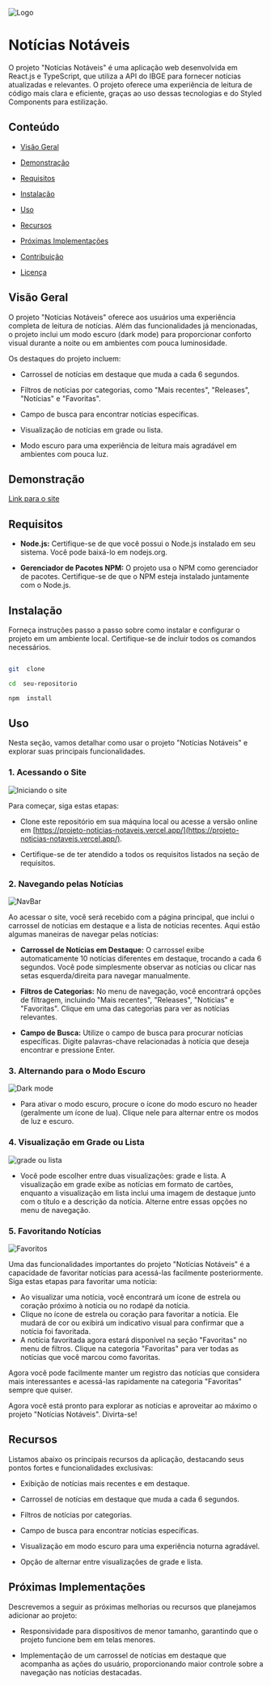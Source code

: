 ![Logo](https://i.imgur.com/p9G1k4A.png)

# Notícias Notáveis

O projeto "Notícias Notáveis" é uma aplicação web desenvolvida em React.js e TypeScript, que utiliza a API do IBGE para fornecer notícias atualizadas e relevantes. O projeto oferece uma experiência de leitura de código mais clara e eficiente, graças ao uso dessas tecnologias e do Styled Components para estilização.

## Conteúdo

- [Visão Geral](#visão-geral)

- [Demonstração](#demonstração)

- [Requisitos](#requisitos)

- [Instalação](#instalação)

- [Uso](#uso)

- [Recursos](#recursos)

- [Próximas Implementações](#próximas-implementações)

- [Contribuição](#contribuição)

- [Licença](#licença)

## Visão Geral

O projeto "Notícias Notáveis" oferece aos usuários uma experiência completa de leitura de notícias. Além das funcionalidades já mencionadas, o projeto inclui um modo escuro (dark mode) para proporcionar conforto visual durante a noite ou em ambientes com pouca luminosidade.

Os destaques do projeto incluem:

- Carrossel de notícias em destaque que muda a cada 6 segundos.

- Filtros de notícias por categorias, como "Mais recentes", "Releases", "Notícias" e "Favoritas".

- Campo de busca para encontrar notícias específicas.

- Visualização de notícias em grade ou lista.

- Modo escuro para uma experiência de leitura mais agradável em ambientes com pouca luz.

## Demonstração

[Link para o site](https://projeto-noticias-notaveis.vercel.app/)

## Requisitos

- **Node.js:** Certifique-se de que você possui o Node.js instalado em seu sistema. Você pode baixá-lo em nodejs.org.

- **Gerenciador de Pacotes NPM:** O projeto usa o NPM como gerenciador de pacotes. Certifique-se de que o NPM esteja instalado juntamente com o Node.js.

## Instalação

Forneça instruções passo a passo sobre como instalar e configurar o projeto em um ambiente local. Certifique-se de incluir todos os comandos necessários.

```bash

git  clone

cd  seu-repositorio

npm  install

```

## Uso

Nesta seção, vamos detalhar como usar o projeto "Notícias Notáveis" e explorar suas principais funcionalidades.

### 1. Acessando o Site

![Iniciando o site](https://i.imgur.com/LOlq0AU.gif)

Para começar, siga estas etapas:

- Clone este repositório em sua máquina local ou acesse a versão online em [https://projeto-noticias-notaveis.vercel.app/](https://projeto-noticias-notaveis.vercel.app/).

- Certifique-se de ter atendido a todos os requisitos listados na seção de requisitos.

### 2. Navegando pelas Notícias

![NavBar](https://i.imgur.com/XMmmumo.gif)

Ao acessar o site, você será recebido com a página principal, que inclui o carrossel de notícias em destaque e a lista de notícias recentes. Aqui estão algumas maneiras de navegar pelas notícias:

- **Carrossel de Notícias em Destaque:** O carrossel exibe automaticamente 10 notícias diferentes em destaque, trocando a cada 6 segundos. Você pode simplesmente observar as notícias ou clicar nas setas esquerda/direita para navegar manualmente.

- **Filtros de Categorias:** No menu de navegação, você encontrará opções de filtragem, incluindo "Mais recentes", "Releases", "Notícias" e "Favoritas". Clique em uma das categorias para ver as notícias relevantes.

- **Campo de Busca:** Utilize o campo de busca para procurar notícias específicas. Digite palavras-chave relacionadas à notícia que deseja encontrar e pressione Enter.

### 3. Alternando para o Modo Escuro

![Dark mode](https://i.imgur.com/HEDx92W.gif)

- Para ativar o modo escuro, procure o ícone do modo escuro no header (geralmente um ícone de lua). Clique nele para alternar entre os modos de luz e escuro.

### 4. Visualização em Grade ou Lista

![grade ou lista](https://i.imgur.com/z6AULvU.gif)

- Você pode escolher entre duas visualizações: grade e lista. A visualização em grade exibe as notícias em formato de cartões, enquanto a visualização em lista inclui uma imagem de destaque junto com o título e a descrição da notícia. Alterne entre essas opções no menu de navegação.

### 5. Favoritando Notícias

![Favoritos](https://i.imgur.com/kRwyOxe.gif)

Uma das funcionalidades importantes do projeto "Notícias Notáveis" é a capacidade de favoritar notícias para acessá-las facilmente posteriormente. Siga estas etapas para favoritar uma notícia:

- Ao visualizar uma notícia, você encontrará um ícone de estrela ou coração próximo à notícia ou no rodapé da notícia.
- Clique no ícone de estrela ou coração para favoritar a notícia. Ele mudará de cor ou exibirá um indicativo visual para confirmar que a notícia foi favoritada.
- A notícia favoritada agora estará disponível na seção "Favoritas" no menu de filtros. Clique na categoria "Favoritas" para ver todas as notícias que você marcou como favoritas.

Agora você pode facilmente manter um registro das notícias que considera mais interessantes e acessá-las rapidamente na categoria "Favoritas" sempre que quiser.

Agora você está pronto para explorar as notícias e aproveitar ao máximo o projeto "Notícias Notáveis". Divirta-se!

## Recursos

Listamos abaixo os principais recursos da aplicação, destacando seus pontos fortes e funcionalidades exclusivas:

- Exibição de notícias mais recentes e em destaque.

- Carrossel de notícias em destaque que muda a cada 6 segundos.

- Filtros de notícias por categorias.

- Campo de busca para encontrar notícias específicas.

- Visualização em modo escuro para uma experiência noturna agradável.

- Opção de alternar entre visualizações de grade e lista.

## Próximas Implementações

Descrevemos a seguir as próximas melhorias ou recursos que planejamos adicionar ao projeto:

- Responsividade para dispositivos de menor tamanho, garantindo que o projeto funcione bem em telas menores.

- Implementação de um carrossel de notícias em destaque que acompanha as ações do usuário, proporcionando maior controle sobre a navegação nas notícias destacadas.
